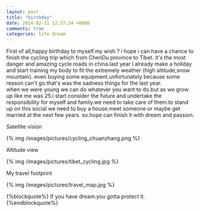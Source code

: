 ```yaml
---
layout: post
title: "birthday"
date: 2014-02-11 12:37:24 +0800
comments: true
categories: life dream
---
```

First of all,happy birthday to myself.my wish ? i hope i can have a chance to finish the cycling trip which from ChenDu province to Tibet. it's the most danger and amazing cycle roads in china.last year i already make a holiday and start training my body to fit the extremely weather (high altitude,snow mountain). even buying some equipment.unfortunately because some reason can't go.that's was the sadness things for the last year.  
when we were young we can do whatever you want to do.but as we grow up like me was 25.i start consider the future and undertake the responsibility for myself and family.we need to take care of them.to stand up on this social we need to buy a house.meet someone or maybe get married at the next few years. so.hope can finish it with dream and passion.  

Satellite vision  

{% img /images/pictures/cycling_chuanzhang.png %}

Altitude view  

{% img /images/pictures/tibet_cycling.jpg %}

My travel footprint  

{% img /images/pictures/travel_map.jpg %}

{%blockquote%}
If you have dream.you gotta protect it.
{%endblockquote%}